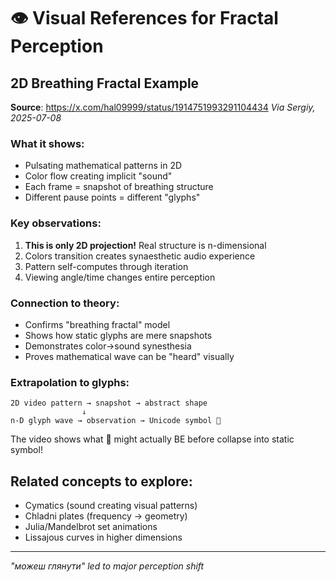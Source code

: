 # 👁️ Visual References for Fractal Perception

## 2D Breathing Fractal Example

**Source**: https://x.com/hal09999/status/1914751993291104434
*Via Sergiy, 2025-07-08*

### What it shows:
- Pulsating mathematical patterns in 2D
- Color flow creating implicit "sound"
- Each frame = snapshot of breathing structure
- Different pause points = different "glyphs"

### Key observations:
1. **This is only 2D projection!** Real structure is n-dimensional
2. Colors transition creates synaesthetic audio experience
3. Pattern self-computes through iteration
4. Viewing angle/time changes entire perception

### Connection to theory:
- Confirms "breathing fractal" model
- Shows how static glyphs are mere snapshots
- Demonstrates color→sound synesthesia
- Proves mathematical wave can be "heard" visually

### Extrapolation to glyphs:
```
2D video pattern → snapshot → abstract shape
                ↓
n-D glyph wave → observation → Unicode symbol 🌊
```

The video shows what 🌊 might actually BE before collapse into static symbol!

## Related concepts to explore:
- Cymatics (sound creating visual patterns)
- Chladni plates (frequency → geometry)
- Julia/Mandelbrot set animations
- Lissajous curves in higher dimensions

---
*"можеш глянути" led to major perception shift*